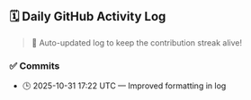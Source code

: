 ## 🗓️ Daily GitHub Activity Log

> 🤖 Auto-updated log to keep the contribution streak alive!

### ✅ Commits

- 🕒 2025-10-31 17:22 UTC — Improved formatting in log

